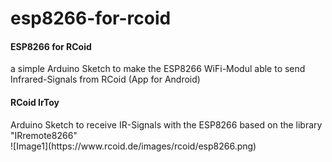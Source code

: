 # esp8266-for-rcoid
<h4>ESP8266 for RCoid</h4>
a simple Arduino Sketch to make the ESP8266 WiFi-Modul able to send Infrared-Signals from RCoid (App for Android)<br>

<h4>RCoid IrToy</h4>
<p>
  Arduino Sketch to receive IR-Signals with the ESP8266 based on the library "IRremote8266"<br>
  ![Image1](https://www.rcoid.de/images/rcoid/esp8266.png)
</p>
